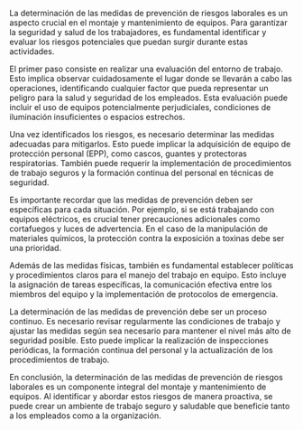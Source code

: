 La determinación de las medidas de prevención de riesgos laborales es un aspecto crucial en el montaje y mantenimiento de equipos. Para garantizar la seguridad y salud de los trabajadores, es fundamental identificar y evaluar los riesgos potenciales que puedan surgir durante estas actividades.

El primer paso consiste en realizar una evaluación del entorno de trabajo. Esto implica observar cuidadosamente el lugar donde se llevarán a cabo las operaciones, identificando cualquier factor que pueda representar un peligro para la salud y seguridad de los empleados. Esta evaluación puede incluir el uso de equipos potencialmente perjudiciales, condiciones de iluminación insuficientes o espacios estrechos.

Una vez identificados los riesgos, es necesario determinar las medidas adecuadas para mitigarlos. Esto puede implicar la adquisición de equipo de protección personal (EPP), como cascos, guantes y protectoras respiratorias. También puede requerir la implementación de procedimientos de trabajo seguros y la formación continua del personal en técnicas de seguridad.

Es importante recordar que las medidas de prevención deben ser específicas para cada situación. Por ejemplo, si se está trabajando con equipos eléctricos, es crucial tener precauciones adicionales como cortafuegos y luces de advertencia. En el caso de la manipulación de materiales químicos, la protección contra la exposición a toxinas debe ser una prioridad.

Además de las medidas físicas, también es fundamental establecer políticas y procedimientos claros para el manejo del trabajo en equipo. Esto incluye la asignación de tareas específicas, la comunicación efectiva entre los miembros del equipo y la implementación de protocolos de emergencia.

La determinación de las medidas de prevención debe ser un proceso continuo. Es necesario revisar regularmente las condiciones de trabajo y ajustar las medidas según sea necesario para mantener el nivel más alto de seguridad posible. Esto puede implicar la realización de inspecciones periódicas, la formación continua del personal y la actualización de los procedimientos de trabajo.

En conclusión, la determinación de las medidas de prevención de riesgos laborales es un componente integral del montaje y mantenimiento de equipos. Al identificar y abordar estos riesgos de manera proactiva, se puede crear un ambiente de trabajo seguro y saludable que beneficie tanto a los empleados como a la organización.
